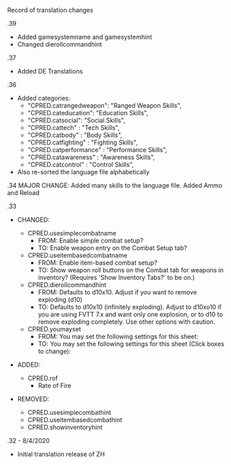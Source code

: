 Record of translation changes

.39
  - Added gamesystemname and gamesystemhint
  - Changed dierollcommandhint

.37
  - Added DE Translations

.36
  - Added categories:
    - "CPRED.catrangedweapon": "Ranged Weapon Skills",
    - "CPRED.cateducation": "Education Skills",
    - "CPRED.catsocial": "Social Skills",
    - "CPRED.cattech" : "Tech Skills",
    - "CPRED.catbody" : "Body Skills",
    - "CPRED.catfighting" : "Fighting Skills",
    - "CPRED.catperformance" : "Performance Skills",
    - "CPRED.catawareness" : "Awareness Skills",
    - "CPRED.catcontrol" : "Control Skills",  
  - Also re-sorted the language file alphabetically
    

.34
    MAJOR CHANGE: Added many skills to the language file.
    Added Ammo and Reload

.33
  - CHANGED:
    - CPRED.usesimplecombatname
      - FROM: Enable simple combat setup?
      - TO: Enable weapon entry on the Combat Setup tab?
    - CPRED.useitembasedcombatname
      - FROM: Enable item-based combat setup?
      - TO: Show weapon roll buttons on the Combat tab for weapons in inventory? (Requires 'Show Inventory Tabs?' to be on.)
    - CPRED.dierollcommandhint
      - FROM: Defaults to d10x10. Adjust if you want to remove exploding (d10)
      - TO: Defaults to d10x10 (infinitely exploding). Adjust to d10xo10 if you are using FVTT 7.x and want only one explosion, or to d10 to remove exploding completely. Use other options with caution.
    - CPRED.youmayset
      - FROM: You may set the following settings for this sheet:
      - TO: You may set the following settings for this sheet (Click boxes to change):

  - ADDED:
    - CPRED.rof
      - Rate of Fire

  - REMOVED:
    - CPRED.usesimplecombathint
    - CPRED.useitembasedcombathint
    - CPRED.showinventoryhint

.32 - 8/4/2020
  - Initial translation release of ZH